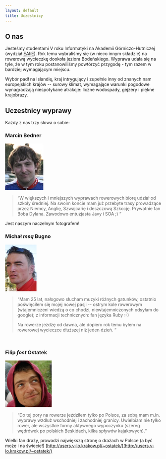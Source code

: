 ```yaml
---
layout: default
title: Uczestnicy
---
```


## O nas

Jesteśmy studentami V roku Informatyki na Akademii Górniczo-Hutniczej (wydział
<abbr title="Elektrotechniki, Automatyki, Informatyki i Elektroniki">EAIiE</abbr>).
Rok temu wybraliśmy się (w nieco innym składzie) na rowerową wycieczkę dookoła
jeziora Bodeńskiego. Wyprawa udała się na tyle, że w tym roku postanowiliśmy powtórzyć
przygodę - tym razem w bardziej wymagającym miejscu.

Wybór padł na Islandię, kraj intrygujący i zupełnie inny od znanych nam
europejskich krajów -- surowy klimat, wymagające warunki pogodowe wynagradzają
niespotykane atrakcje: liczne wodospady, gejzery i piękne krajobrazy.

## Uczestnicy wyprawy
Każdy z nas trzy słowa o sobie:

### Marcin Bedner
<img src="./images/bedner.jpg" class="left" />

> &#8220;W większych i mniejszych wyprawach rowerowych biorę udział od szkoły średniej.
> Na swoim koncie mam już przebyte trasy prowadzące przez Niemcy, Anglię,
> Szwajcarię i deszczową Szkocję. Prywatnie fan Boba Dylana. Zawodowo
> entuzjasta Javy i SOA ;) &#8220;

Jest naszym naczelnym fotografem!
<br class="clear">

### Michał <em>msq</em> Bugno
<img src="./images/bugno.jpg" class="left" />

> &#8220;Mam 25 lat, nałogowo słucham muzyki różnych gatunków, ostatnio poświęciłem
> się mojej nowej pasji -- ostrym kole rowerowym (wtajemniczeni wiedzą o co
> chodzi, niewtajemniczonych odsyłam do google); z informacji technicznych: fan
> języka Ruby :-)
>
> Na rowerze jeżdżę od dawna, ale dopiero rok temu byłem na rowerowej wycieczce
> dłuższej niż jeden dzień. &#8220;
<br class="clear">

### Filip <em>fost</em> Ostatek
<img src="./images/fost.jpg" class="left" />


> &#8220;Do tej pory na rowerze jeździłem tylko po Polsce,
> za sobą mam m.in. wyprawy wzdłuż wschodniej i zachodniej granicy.
> Uwielbiam nie tylko rower, ale wszystkie formy aktywnego wypoczynku 
> (szereg wędrówek po polskich Beskidach, kilka spływów kajakowych).&#8220;


Wielki fan draży, prowadzi największą stronę o drażach w Polsce (a być może i na
świecie!) [http://users.v-lo.krakow.pl/~ostatek/](http://users.v-lo.krakow.pl/~ostatek/)
<br class="clear">
